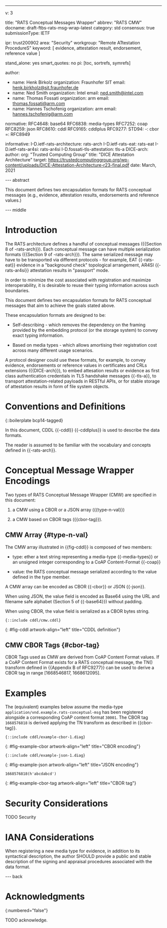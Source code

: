 ---
v: 3

title: "RATS Conceptual Messages Wrapper"
abbrev: "RATS CMW"
docname: draft-ftbs-rats-msg-wrap-latest
category: std
consensus: true
submissionType: IETF

ipr: trust200902
area: "Security"
workgroup: "Remote ATtestation ProcedureS"
keyword: [ evidence, attestation result, endorsement, reference value ]

stand_alone: yes
smart_quotes: no
pi: [toc, sortrefs, symrefs]

author:
 - name: Henk Birkolz
   organization: Fraunhofer SIT
   email: henk.birkholz@sit.fraunhofer.de
 - name: Ned Smith
   organization: Intel
   email: ned.smith@intel.com
 - name: Thomas Fossati
   organization: arm
   email: thomas.fossati@arm.com
 - name: Hannes Tschofenig
   organization: arm
   email: hannes.tschofenig@arm.com

normative:
  RFC4648: base64
  RFC6838: media-types
  RFC7252: coap
  RFC8259: json
  RFC8610: cddl
  RFC9165: cddlplus
  RFC9277:
  STD94:
    -: cbor
    =: RFC8949

informative:
  I-D.ietf-rats-architecture: rats-arch
  I-D.ietf-rats-eat: rats-eat
  I-D.ietf-rats-ar4si: rats-ar4si
  I-D.fossati-tls-attestation: tls-a
  DICE-arch:
    author:
      org: "Trusted Computing Group"
    title: "DICE Attestation Architecture"
    target: https://trustedcomputinggroup.org/wp-content/uploads/DICE-Attestation-Architecture-r23-final.pdf
    date: March, 2021

--- abstract

This document defines two encapsulation formats for RATS conceptual
messages (e.g., evidence, attestation results, endorsements and
reference values.)

--- middle

# Introduction

The RATS architecture defines a handful of conceptual messages
({{Section 8 of -rats-arch}}). Each conceptual message can have multiple
serialization formats ({{Section 9 of -rats-arch}}). The same serialized
message may have to be transported via different protocols - for
example, EAT {{-rats-eat}} evidence in a "background check" topological
arrangement, AR4SI {{-rats-ar4si}} attestation results in "passport"
mode.

In order to minimize the cost associated with registration and maximize
interoperability, it is desirable to reuse their typing information
across such boundaries.

This document defines two encapsulation formats for RATS conceptual
messages that aim to achieve the goals stated above.

These encapsulation formats are designed to be:

* Self-describing - which removes the dependency on the framing provided
  by the embedding protocol (or the storage system) to convey exact
  typing information.

* Based on media types - which allows amortising their registration cost
  across many different usage scenarios.

A protocol designer could use these formats, for example, to convey
evidence, endorsements or reference values in certificates and CRLs
extensions ({{DICE-arch}}), to embed attesation results or evidence as
first class authentication credentials in TLS handshake messages
{{-tls-a}}, to transport attestation-related payloads in RESTful APIs,
or for stable storage of attestation results in form of file system
objects.

# Conventions and Definitions

{::boilerplate bcp14-tagged}

In this document, CDDL {{-cddl}} {{-cddlplus}} is used to describe the
data formats.

The reader is assumed to be familiar with the vocabulary and concepts
defined in {{-rats-arch}}.

# Conceptual Message Wrapper Encodings

Two types of RATS Conceptual Message Wrapper (CMW) are specified in this
document:

1. a CMW using a CBOR or a JSON array ({{type-n-val}})

2. a CMW based on CBOR tags ({{cbor-tag}}).

## CMW Array {#type-n-val}

The CMW array illustrated in {{fig-cddl}} is composed of two members:

* type: ether a text string representing a media-type {{-media-types}} or an
  unsigned integer corresponding to a CoAP Content-Format {{-coap}}

* value: the RATS conceptual message serialized according to the
  value defined in the type member.

A CMW array can be encoded as CBOR {{-cbor}} or JSON {{-json}}.

When using JSON, the value field is encoded as Base64 using the URL and
filename safe alphabet (Section 5 of {{-base64}}) without padding.

When using CBOR, the value field is serialized as a CBOR bytes string.

~~~ cddl
{::include cddl/cmw.cddl}
~~~
{: #fig-cddl artwork-align="left"
   title="CDDL definition"}

## CMW CBOR Tags {#cbor-tag}

CBOR Tags used as CMW are derived from CoAP Content Format values.
If a CoAP Content Format exists for a RATS conceptual message, the
TN() transform defined in {{Appendix B of RFC9277}} can be used to
derive a CBOR tag in range \[1668546817, 1668612095\].

# Examples

The (equivalent) examples below assume the media-type
`application/vnd.example.rats-conceptual-msg` has been registered
alongside a corresponding CoAP content format `30001`.  The CBOR tag
`1668576818` is derived applying the TN transform as described in
{{cbor-tag}}.

~~~ cbor-diag
{::include cddl/example-cbor-1.diag}
~~~
{: #fig-example-cbor artwork-align="left"
   title="CBOR encoding"}

~~~ cbor-diag
{::include cddl/example-json-1.diag}
~~~
{: #fig-example-json artwork-align="left"
   title="JSON encoding"}

~~~ cbor-diag
1668576818(h'abcdabcd')
~~~
{: #fig-example-cbor-tag artwork-align="left"
   title="CBOR tag"}

# Security Considerations

TODO Security


# IANA Considerations

When registering a new media type for evidence, in addition to its
syntactical description, the author SHOULD provide a public and stable
description of the signing and appraisal procedures associated with
the data format.

--- back

# Acknowledgments
{:numbered="false"}

TODO acknowledge.
